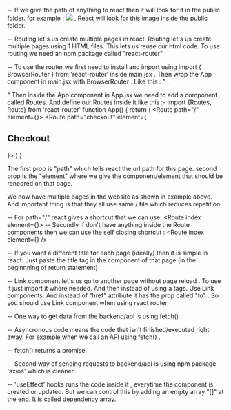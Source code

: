 -- If we give the path of anything to react then it will look for it in the public folder. for example : 
<img src = "images/img1.png"> , React will look for this image inside the public folder.

-- Routing let's us create multiple pages in react. Routing let's us create multiple pages using 1 HTML files. This lets us reuse our html code. To use routing we need an npm package called "react-router"

-- To use the router we first need to install and import using  import { BrowserRouter } from 'react-router' inside main.jsx . Then wrap the App component in main.jsx with BrowserRouter . Like this : "
 <StrictMode>
    <BrowserRouter>
      <App />
    </BrowserRouter>
  </StrictMode>, 

" Then inside the App component in App.jsx we need to add a component called Routes. And define our Routes inside it like this :-
import {Routes, Route} from 'react-router'
function App() {
  return (
    <Routes>
      <Route path="/" element={<HomePage />}></Route>
      <Route path="checkout" element={<h2>Checkout</h2>}></Route>
    </Routes>
  )
}


The first prop is "path" which tells react the url path for this page. second prop is the "element" where we give the component/element that should be renedred on that page.

We now have multiple pages in the website as shown in example above. And important thing is that they all use same / file which reduces repetition.

-- For path="/" react gives a shortcut that we can use: 
<Route index element={<HomePage />}></Route>
-- Secondly if don't have anything inside the Route components then we can use the self closing shortcut : 
<Route index element={<HomePage />} />

-- If you want a different title for each page (ideally) then it is simple in react. Just paste the title tag in the component of that page (in the beginnning of return statement)

-- Link component let's us go to another page without page reload . To use it just import it where needed. And then instead of using a tags. Use Link components. And instead of "href" attribute it has the prop called "to" . So you should use Link component when using react router.

-- One way to get data from the backend/api is using fetch() .

-- Asyncronous code means the code that isn't finished/executed right away. For example when we call an API using fetch() .

-- fetch() returns a promise.

-- Second way of sending requests to backend/api is using npm package 'axios' which is cleaner.

-- 'useEffect' hooks runs the code inside it , everytime the component is created or updated. But we can control this by adding an empty array "[]" at the end. It is called dependency array.
